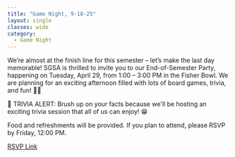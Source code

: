 ```yaml
---
title: "Game Night, 9-18-25"
layout: single
classes: wide
category:
  - Game Night
---
```


We’re almost at the finish line for this semester – let’s make the last day memorable! SGSA is thrilled to invite you to our End-of-Semester Party, happening on Tuesday, April 29, from 1:00 – 3:00 PM in the Fisher Bowl. We are planning for an exciting afternoon filled with lots of board games, trivia, and fun! 🎊😊

🎯 TRIVIA ALERT: Brush up on your facts because we'll be hosting an exciting trivia session that all of us can enjoy! 😁 

Food and refreshments will be provided. If you plan to attend, please RSVP by Friday, 12:00 PM.

[RSVP Link](<>)





